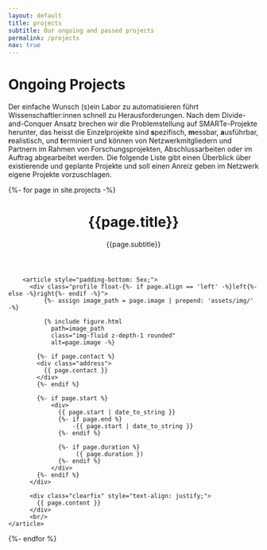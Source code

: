 ```yaml
---
layout: default
title: projects
subtitle: Our ongoing and passed projects
permalink: /projects
nav: true
---
```


<h1>Ongoing Projects</h1>

Der einfache Wunsch (s)ein Labor zu automatisieren f&uuml;hrt Wissenschaftler:innen 
schnell zu Herausforderungen. 
Nach dem Divide-and-Conquer Ansatz brechen wir die Problemstellung auf SMARTe-Projekte
herunter, das heisst die Einzelprojekte sind <b>s</b>pezifisch, <b>m</b>essbar, <b>a</b>usf&uuml;hrbar,
<b>r</b>ealistisch, und <b>t</b>erminiert und k&ouml;nnen von Netzwerkmitgliedern und Partnern im
Rahmen von Forschungsprojekten, Abschlussarbeiten oder im Auftrag abgearbeitet werden.
Die folgende Liste gibt einen &Uuml;berblick &uuml;ber existierende und geplante Projekte
und soll einen Anreiz geben im Netzwerk eigene Projekte vorzuschlagen.


{%- for page in site.projects -%}
  <div class="post">
        <header class="post-header">
          <h1 class="post-title">{{page.title}}</h1>
		  <p>{{page.subtitle}}</p>
        </header>
        
        <article style="padding-bottom: 5ex;">
          <div class="profile float-{%- if page.align == 'left' -%}left{%- else -%}right{%- endif -%}">
              {%- assign image_path = page.image | prepend: 'assets/img/' -%}

              {% include figure.html
                path=image_path
                class="img-fluid z-depth-1 rounded"
                alt=page.image -%}

            {%- if page.contact %}
            <div class="address">
              {{ page.contact }}
            </div>
            {%- endif %}

            {%- if page.start %}
                <div>
                  {{ page.start | date_to_string }}
                  {%- if page.end %}
                      -{{ page.start | date_to_string }}
                  {%- endif %}

                  {%- if page.duration %}
                       ({ page.duration })
                  {%- endif %}
                </div>            
            {%- endif %}
          </div>

          <div class="clearfix" style="text-align: justify;">
            {{ page.content }}
          </div>
		  <br/>
	</article>
</div>
{%- endfor %}
